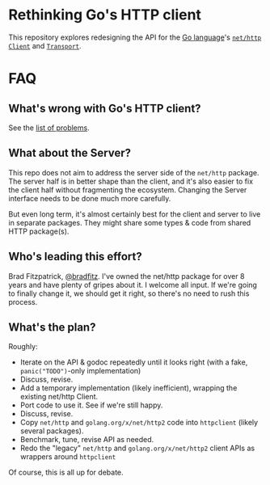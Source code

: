# Rethinking Go's HTTP client

This repository explores redesigning the API for
the [Go language](https://golang.org/)'s
[`net/http`](https://golang.org/pkg/net/http/)
[`Client`](https://golang.org/pkg/net/http/#Client) and 
[`Transport`](https://golang.org/pkg/net/http/#Transport).

# FAQ

## What's wrong with Go's HTTP client?

See the [list of problems](problems.md).

## What about the Server?

This repo does not aim to address the server side of the `net/http`
package. The server half is in better shape than the client, and it's
also easier to fix the client half without fragmenting the
ecosystem. Changing the Server interface needs to be done much more
carefully.

But even long term, it's almost certainly best for the client and server to
live in separate packages. They might share some types & code from
shared HTTP package(s).

## Who's leading this effort?

Brad Fitzpatrick, [@bradfitz](https://github.com/bradfitz). I've owned
the net/http package for over 8 years and have plenty of gripes about
it. I welcome all input. If we're going to finally change it, we
should get it right, so there's no need to rush this process.

## What's the plan?

Roughly:

* Iterate on the API & godoc repeatedly until it looks right (with a fake, `panic("TODO")`-only implementation)
* Discuss, revise.
* Add a temporary implementation (likely inefficient), wrapping the existing net/http Client.
* Port code to use it. See if we're still happy.
* Discuss, revise.
* Copy `net/http` and `golang.org/x/net/http2` code into `httpclient` (likely several packages).
* Benchmark, tune, revise API as needed.
* Redo the "legacy" `net/http` and `golang.org/x/net/http2` client APIs as wrappers around `httpclient`

Of course, this is all up for debate.
